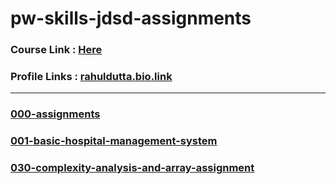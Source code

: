 # pw-skills-jdsd-assignments
### Course Link : [Here](https://pwskills.com/course/Java-with-DSA-and-system-design)

### Profile Links : [rahuldutta.bio.link](https://rahuldutta.bio.link)

---

### [000-assignments](https://github.com/irahuldutta02/pw-skills-jdsd-assignments/tree/main/000-assignments)

### [001-basic-hospital-management-system](https://github.com/irahuldutta02/pw-skills-jdsd-assignments/tree/main/001-basic-hospital-management-system)

### [030-complexity-analysis-and-array-assignment](https://github.com/irahuldutta02/pw-skills-jdsd-assignments/tree/main/030-complexity-analysis-and-array-assignment)
